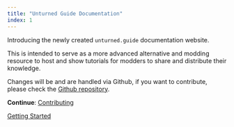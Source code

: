 ```yaml
---
title: "Unturned Guide Documentation"
index: 1
---
```


Introducing the newly created `unturned.guide` documentation website. 

This is intended to serve as a more advanced alternative and modding resource to host and show tutorials for modders to share and distribute their knowledge.

Changes will be and are handled via Github, if you want to contribute, please check the [Github repository](https://github.com/axodouble/unturned.guide).

**Continue**:
[Contributing](/contributing.html)

[Getting Started](/getting_started.html)